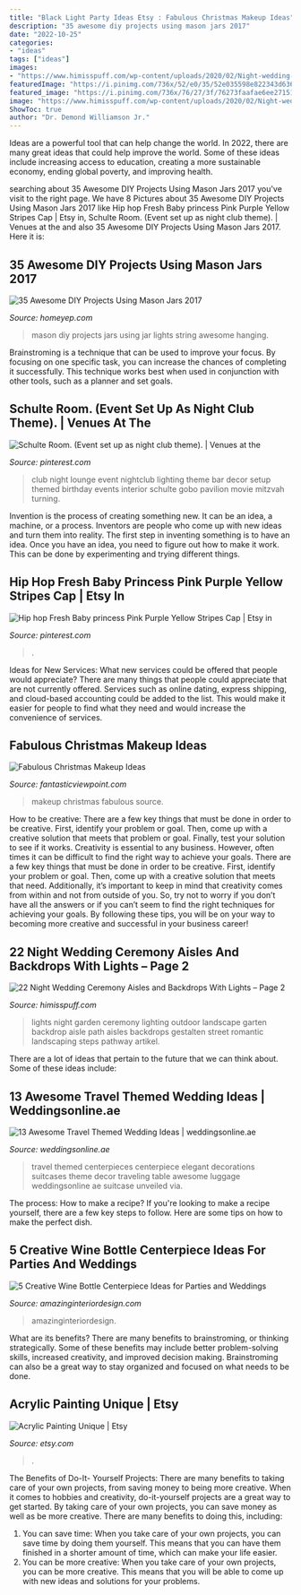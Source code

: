 ```yaml
---
title: "Black Light Party Ideas Etsy : Fabulous Christmas Makeup Ideas"
description: "35 awesome diy projects using mason jars 2017"
date: "2022-10-25"
categories:
- "ideas"
tags: ["ideas"]
images:
- "https://www.himisspuff.com/wp-content/uploads/2020/02/Night-wedding-ceremony-aisle-and-backdrop-ideas-15.jpg"
featuredImage: "https://i.pinimg.com/736x/52/e0/35/52e035598e822343d63698d4a0dac9c4.jpg"
featured_image: "https://i.pinimg.com/736x/76/27/3f/76273faafae6ee27151b5b4a1fee7dec--turning---birthday.jpg?b=t"
image: "https://www.himisspuff.com/wp-content/uploads/2020/02/Night-wedding-ceremony-aisle-and-backdrop-ideas-15.jpg"
ShowToc: true
author: "Dr. Demond Williamson Jr."
---
```



Ideas are a powerful tool that can help change the world. In 2022, there are many great ideas that could help improve the world. Some of these ideas include increasing access to education, creating a more sustainable economy, ending global poverty, and improving health.

	

		
searching about 35 Awesome DIY Projects Using Mason Jars 2017 you've visit to the right page. We have 8 Pictures about 35 Awesome DIY Projects Using Mason Jars 2017 like Hip hop Fresh Baby princess Pink Purple Yellow Stripes Cap | Etsy in, Schulte Room. (Event set up as night club theme). | Venues at the and also 35 Awesome DIY Projects Using Mason Jars 2017. Here it is:
		
    
## 35 Awesome DIY Projects Using Mason Jars 2017

<img loading=lazy src="http://homeyep.com/wp-content/uploads/2017/03/mason-jar-diy/7-mason-jar-diy-projects.jpg" onerror="this.onerror=null;this.src='https://tse4.mm.bing.net/th?id=OIP.eI_b9cOdFKEp2beZ40DdVwHaNQ&amp;pid=15.1';" alt="35 Awesome DIY Projects Using Mason Jars 2017">

_Source: homeyep.com_

>mason diy projects jars using jar lights string awesome hanging. 

	

Brainstroming is a technique that can be used to improve your focus. By focusing on one specific task, you can increase the chances of completing it successfully. This technique works best when used in conjunction with other tools, such as a planner and set goals.

    
## Schulte Room. (Event Set Up As Night Club Theme). | Venues At The

<img loading=lazy src="https://i.pinimg.com/736x/76/27/3f/76273faafae6ee27151b5b4a1fee7dec--turning---birthday.jpg?b=t" onerror="this.onerror=null;this.src='https://tse1.mm.bing.net/th?id=OIP.7bTSbYz4MoAwSkXDtFedtwHaLG&amp;pid=15.1';" alt="Schulte Room. (Event set up as night club theme). | Venues at the">

_Source: pinterest.com_

>club night lounge event nightclub lighting theme bar decor setup themed birthday events interior schulte gobo pavilion movie mitzvah turning. 

	

Invention is the process of creating something new. It can be an idea, a machine, or a process. Inventors are people who come up with new ideas and turn them into reality. The first step in inventing something is to have an idea. Once you have an idea, you need to figure out how to make it work. This can be done by experimenting and trying different things.

    
## Hip Hop Fresh Baby Princess Pink Purple Yellow Stripes Cap | Etsy In

<img loading=lazy src="https://i.pinimg.com/736x/52/e0/35/52e035598e822343d63698d4a0dac9c4.jpg" onerror="this.onerror=null;this.src='https://tse3.mm.bing.net/th?id=OIP.h07ae04HNfnV3bE-WQ49YAHaLx&amp;pid=15.1';" alt="Hip hop Fresh Baby princess Pink Purple Yellow Stripes Cap | Etsy in">

_Source: pinterest.com_

>. 

	

Ideas for New Services: What new services could be offered that people would appreciate?
There are many things that people could appreciate that are not currently offered. Services such as online dating, express shipping, and cloud-based accounting could be added to the list. This would make it easier for people to find what they need and would increase the convenience of services.

    
## Fabulous Christmas Makeup Ideas

<img loading=lazy src="http://www.fantasticviewpoint.com/wp-content/uploads/2013/11/41-Christmas-Makeup-Ideas-02.jpg" onerror="this.onerror=null;this.src='https://tse3.mm.bing.net/th?id=OIP.D_ChvAZsOkRkajr1hkxmBQAAAA&amp;pid=15.1';" alt="Fabulous Christmas Makeup Ideas">

_Source: fantasticviewpoint.com_

>makeup christmas fabulous source. 

	

How to be creative: There are a few key things that must be done in order to be creative. First, identify your problem or goal. Then, come up with a creative solution that meets that problem or goal. Finally, test your solution to see if it works.
Creativity is essential to any business. However, often times it can be difficult to find the right way to achieve your goals. There are a few key things that must be done in order to be creative. First, identify your problem or goal. Then, come up with a creative solution that meets that need. Additionally, it’s important to keep in mind that creativity comes from within and not from outside of you. So, try not to worry if you don’t have all the answers or if you can’t seem to find the right techniques for achieving your goals. By following these tips, you will be on your way to becoming more creative and successful in your business career!

    
## 22 Night Wedding Ceremony Aisles And Backdrops With Lights – Page 2

<img loading=lazy src="https://www.himisspuff.com/wp-content/uploads/2020/02/Night-wedding-ceremony-aisle-and-backdrop-ideas-15.jpg" onerror="this.onerror=null;this.src='https://tse4.mm.bing.net/th?id=OIP.1OowPEGB5NS9np13PY0oogHaLH&amp;pid=15.1';" alt="22 Night Wedding Ceremony Aisles and Backdrops With Lights – Page 2">

_Source: himisspuff.com_

>lights night garden ceremony lighting outdoor landscape garten backdrop aisle path aisles backdrops gestalten street romantic landscaping steps pathway artikel. 

	

There are a lot of ideas that pertain to the future that we can think about. Some of these ideas include: 

    
## 13 Awesome Travel Themed Wedding Ideas | Weddingsonline.ae

<img loading=lazy src="http://www.weddingsonline.ae/blog/wp-content/uploads/2015/11/travel-themed-wedding-vintage-suitcases.jpg" onerror="this.onerror=null;this.src='https://tse3.mm.bing.net/th?id=OIP.-OyjhouVxx_ZJV9ipgNjTAHaK0&amp;pid=15.1';" alt="13 Awesome Travel Themed Wedding Ideas | weddingsonline.ae">

_Source: weddingsonline.ae_

>travel themed centerpieces centerpiece elegant decorations suitcases theme decor traveling table awesome luggage weddingsonline ae suitcase unveiled via. 

	

The process: How to make a recipe?
If you're looking to make a recipe yourself, there are a few key steps to follow. Here are some tips on how to make the perfect dish.

    
## 5 Creative Wine Bottle Centerpiece Ideas For Parties And Weddings

<img loading=lazy src="http://www.amazinginteriordesign.com/wp-content/uploads/2014/02/432.jpg" onerror="this.onerror=null;this.src='https://tse3.mm.bing.net/th?id=OIP.AExF5Zy72FeyNo9TbSDv2wHaSV&amp;pid=15.1';" alt="5 Creative Wine Bottle Centerpiece Ideas for Parties and Weddings">

_Source: amazinginteriordesign.com_

>amazinginteriordesign. 

	

What are its benefits?
There are many benefits to brainstroming, or thinking strategically. Some of these benefits may include better problem-solving skills, increased creativity, and improved decision making. Brainstroming can also be a great way to stay organized and focused on what needs to be done.

    
## Acrylic Painting Unique | Etsy

<img loading=lazy src="https://i.etsystatic.com/25885708/r/il/8e555b/2714450998/il_fullxfull.2714450998_n6st.jpg" onerror="this.onerror=null;this.src='https://tse3.mm.bing.net/th?id=OIP.1eFMtQzFRaObaudI9gulwwHaJ4&amp;pid=15.1';" alt="Acrylic Painting Unique | Etsy">

_Source: etsy.com_

>. 

	

The Benefits of Do-It- Yourself Projects: There are many benefits to taking care of your own projects, from saving money to being more creative.
When it comes to hobbies and creativity, do-it-yourself projects are a great way to get started. By taking care of your own projects, you can save money as well as be more creative. There are many benefits to doing this, including: 
1. You can save time: When you take care of your own projects, you can save time by doing them yourself. This means that you can have them finished in a shorter amount of time, which can make your life easier. 
2. You can be more creative: When you take care of your own projects, you can be more creative. This means that you will be able to come up with new ideas and solutions for your problems. 

